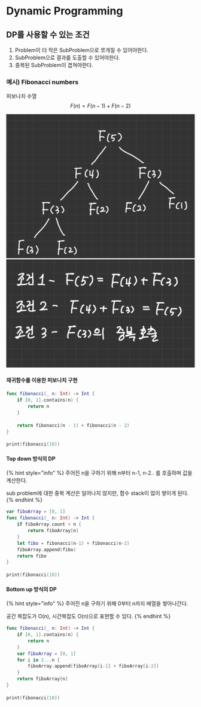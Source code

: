 # Dynamic Programming

## DP를 사용할 수 있는 조건

1. Problem이 더 작은 SubProblem으로 쪼개질 수 있어야한다.
2. SubProblem으로 결과를 도출할 수 있어야한다.
3. 중복된 SubProblem이 겹쳐야한다.

### 예시) Fibonacci numbers

피보나치 수열 $$F(n) = F(n-1) + F(n-2)$$

![](<../.gitbook/assets/image (2) (1).png>)<img src="../.gitbook/assets/image.png" alt="" data-size="original">

#### 재귀함수를 이용한 피보나치 구현

```swift
func fibonacci(_ n: Int) -> Int {
    if [0, 1].contains(n) {
        return n
    }
    
    return fibonacci(n - 1) + fibonacci(n - 2)
}

print(fibonacci(10))
```

#### Top down 방식의 DP

{% hint style="info" %}
주어진 n을 구하기 위해 n부터 n-1, n-2.. 를 호출하며 값을 계산한다.

sub problem에 대한 중복 계산은 일어나지 않지만, 함수 stack이 많이 쌓이게 된다.
{% endhint %}

```swift
var fiboArray = [0, 1]
func fibonacci(_ n: Int) -> Int {
    if fiboArray.count > n {
        return fiboArray[n]
    }
    let fibo = fibonacci(n-1) + fibonacci(n-2)
    fiboArray.append(fibo)
    return fibo
}

print(fibonacci(10))
```

#### Bottom up 방식의 DP

{% hint style="info" %}
주어진 n을 구하기 위해 0부터 n까지 배열을 쌓아나간다.

공간 복잡도가 O(n), 시간복잡도 O(n)으로 표현할 수 있다.
{% endhint %}

```swift
func fibonacci(_ n: Int) -> Int {
    if [0, 1].contains(n) {
        return n
    }
    var fiboArray = [0, 1]
    for i in 2...n {
        fiboArray.append(fiboArray[i-1] + fiboArray[i-2])
    }
    return fiboArray[n]
}

print(fibonacci(10))
```
